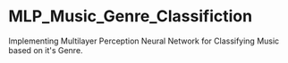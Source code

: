 # MLP_Music_Genre_Classifiction
Implementing Multilayer Perception Neural Network for Classifying Music based on it's Genre.
